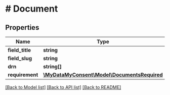 # # Document

## Properties

Name | Type | Description | Notes
------------ | ------------- | ------------- | -------------
**field_title** | **string** |  |
**field_slug** | **string** |  |
**drn** | **string[]** |  |
**requirement** | [**\MyDataMyConsent\Model\DocumentsRequired**](DocumentsRequired.md) |  |

[[Back to Model list]](../../README.md#models) [[Back to API list]](../../README.md#endpoints) [[Back to README]](../../README.md)
